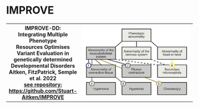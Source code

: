 # IMPROVE
<table style="width:100%">
  <tr> <th style="width:30%">IMPROVE-DD:<br>
     Integrating Multiple Phenotype <br>Resources Optimises Variant Evaluation in genetically determined Developmental Disorders<br>
    Aitken, FitzPatrick, Semple et al. 2022 <br> <a href="https://github.com/Stuart-Aitken/IMPROVE">
    see repository: https://github.com/Stuart-Aitken/IMPROVE<a></th>
    <th style="width:70%"> 
  <img src="https://github.com/Stuart-Aitken/IMPROVE/blob/main/improve.png" width="300" alt="IMPROVE-DD">
     </th>
  </tr>
  </table>

